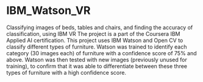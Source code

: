# IBM_Watson_VR
Classifying images of beds, tables and chairs, and finding the accuracy of classification, using IBM VR
The project is a part of the Coursera IBM Applied AI certification. This project uses IBM Watson and Open CV to classify  different types of furniture. Watson was trained to identify each category (30 images each) of furniture with a confidence score of 75% and above. Watson was then tested with new images (previously unused for training), to confirm that it was able to differentiate between these three types of furniture with a high confidence score. 

